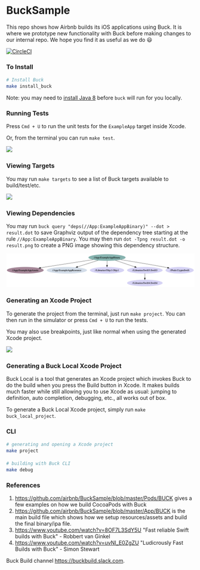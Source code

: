 # BuckSample
This repo shows how Airbnb builds its iOS applications using Buck. It is where we prototype new functionality with Buck before making changes to our internal repo. We hope you find it as useful as we do :smiley:

[![CircleCI](https://circleci.com/gh/airbnb/BuckSample/tree/master.svg?style=svg)](https://circleci.com/gh/airbnb/BuckSample/tree/master)

### To Install

```sh
# Install Buck
make install_buck
```

Note: you may need to [install Java 8](https://www.oracle.com/technetwork/java/javase/downloads/jdk8-downloads-2133151.html) before `buck` will run for you locally.

### Running Tests
Press `Cmd + U` to run the unit tests for the `ExampleApp` target inside Xcode.

Or, from the terminal you can run `make test`.

<img src="https://github.com/airbnb/BuckSample/raw/master/Docs/CommandLineTests.png" width=500 />

### Viewing Targets
You may run `make targets` to see a list of Buck targets available to build/test/etc.

<img src="https://github.com/airbnb/BuckSample/raw/master/Docs/BuckTargets.png" width=450 />

### Viewing Dependencies
You may run `buck query "deps(//App:ExampleAppBinary)" --dot > result.dot` to save Graphviz output of the dependency tree starting at the rule `//App:ExampleAppBinary`. You may then run `dot -Tpng result.dot -o result.png` to create a PNG image showing this dependency structure.

<img src="https://github.com/airbnb/BuckSample/raw/master/Docs/DependencyGraph.png" />

### Generating an Xcode Project
To generate the project from the terminal, just run `make project`. You can then run in the simulator or press `Cmd + U` to run the tests.

You may also use breakpoints, just like normal when using the generated Xcode project.

<img src="https://github.com/airbnb/BuckSample/raw/master/Docs/Breakpoint.png" width=500 />

### Generating a Buck Local Xcode Project
Buck Local is a tool that generates an Xcode project which invokes Buck to do the build when you press the Build button in Xcode. It makes
builds much faster while still allowing you to use Xcode as usual: jumping to definition, auto completion, debugging, etc., all works out of box.

To generate a Buck Local Xcode project, simply run `make buck_local_project`.

### CLI

```bash
# generating and opening a Xcode project
make project

# building with Buck CLI
make debug
```

### References
1. https://github.com/airbnb/BuckSample/blob/master/Pods/BUCK gives a few examples on how we build CocoaPods with Buck
1. https://github.com/airbnb/BuckSample/blob/master/App/BUCK is the main build file which shows how we setup resources/assets and build the final binary/ipa file.
1. https://www.youtube.com/watch?v=8OF7L3SdY5U "Fast reliable Swift builds with Buck" - Robbert van Ginkel
1. https://www.youtube.com/watch?v=uvNI_E0ZgZU "Ludicrously Fast Builds with Buck" - Simon Stewart

Buck Build channel https://buckbuild.slack.com.
